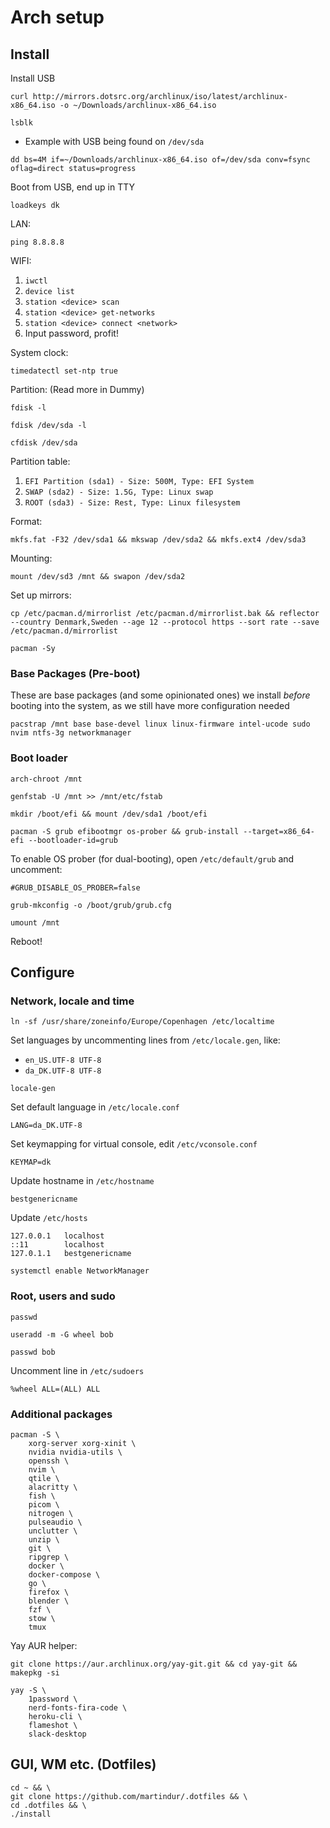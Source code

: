 

# Arch setup


## Install


Install USB

```
curl http://mirrors.dotsrc.org/archlinux/iso/latest/archlinux-x86_64.iso -o ~/Downloads/archlinux-x86_64.iso
```

```
lsblk
```
* Example with USB being found on `/dev/sda`

```
dd bs=4M if=~/Downloads/archlinux-x86_64.iso of=/dev/sda conv=fsync oflag=direct status=progress
```

Boot from USB, end up in TTY

```
loadkeys dk
```

LAN:
```
ping 8.8.8.8
```
WIFI:
1. `iwctl`
2. `device list`
3. `station <device> scan`
4. `station <device> get-networks`
5. `station <device> connect <network>`
6. Input password, profit!


System clock:
```
timedatectl set-ntp true
```

Partition: (Read more in Dummy)
```
fdisk -l
```
```
fdisk /dev/sda -l
```
```
cfdisk /dev/sda
```

Partition table:
1. `EFI Partition (sda1) - Size: 500M, Type: EFI System`
2. `SWAP (sda2) - Size: 1.5G, Type: Linux swap`
3. `ROOT (sda3) - Size: Rest, Type: Linux filesystem`

Format:
```
mkfs.fat -F32 /dev/sda1 && mkswap /dev/sda2 && mkfs.ext4 /dev/sda3
```

Mounting:
```
mount /dev/sd3 /mnt && swapon /dev/sda2
```

Set up mirrors:
```
cp /etc/pacman.d/mirrorlist /etc/pacman.d/mirrorlist.bak && reflector --country Denmark,Sweden --age 12 --protocol https --sort rate --save /etc/pacman.d/mirrorlist
```
```
pacman -Sy
```


### Base Packages (Pre-boot)

These are base packages (and some opinionated ones) we install *before* booting into the system, as we still have more configuration needed

```
pacstrap /mnt base base-devel linux linux-firmware intel-ucode sudo nvim ntfs-3g networkmanager
```

### Boot loader

```
arch-chroot /mnt
```

```
genfstab -U /mnt >> /mnt/etc/fstab
```

```
mkdir /boot/efi && mount /dev/sda1 /boot/efi
```

```
pacman -S grub efibootmgr os-prober && grub-install --target=x86_64-efi --bootloader-id=grub
```

To enable OS prober (for dual-booting), open `/etc/default/grub` and uncomment:
```
#GRUB_DISABLE_OS_PROBER=false
```

```
grub-mkconfig -o /boot/grub/grub.cfg
```

```
umount /mnt
```

Reboot!


## Configure 


### Network, locale and time

```
ln -sf /usr/share/zoneinfo/Europe/Copenhagen /etc/localtime
```

Set languages by uncommenting lines from `/etc/locale.gen`, like:
* `en_US.UTF-8 UTF-8`
* `da_DK.UTF-8 UTF-8`

```
locale-gen
```

Set default language in `/etc/locale.conf`
```
LANG=da_DK.UTF-8
```

Set keymapping for virtual console, edit `/etc/vconsole.conf`
```
KEYMAP=dk
```

Update hostname in `/etc/hostname`
```
bestgenericname
```

Update `/etc/hosts`
```
127.0.0.1   localhost
::11        localhost
127.0.1.1   bestgenericname
```

```
systemctl enable NetworkManager
```

### Root, users and sudo

```
passwd
```

```
useradd -m -G wheel bob
```

```
passwd bob
```

Uncomment line in `/etc/sudoers`
```
%wheel ALL=(ALL) ALL
```

### Additional packages

```
pacman -S \
    xorg-server xorg-xinit \
    nvidia nvidia-utils \
    openssh \
    nvim \
    qtile \
    alacritty \
    fish \
    picom \
    nitrogen \
    pulseaudio \
    unclutter \
    unzip \
    git \
    ripgrep \
    docker \
    docker-compose \
    go \
    firefox \
    blender \
    fzf \
    stow \
    tmux
```

Yay AUR helper:
```
git clone https://aur.archlinux.org/yay-git.git && cd yay-git && makepkg -si
```

```
yay -S \
    1password \
    nerd-fonts-fira-code \
    heroku-cli \
    flameshot \
    slack-desktop
```


## GUI, WM etc. (Dotfiles)

```
cd ~ && \
git clone https://github.com/martindur/.dotfiles && \
cd .dotfiles && \
./install
```
